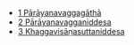 * [1 Pārāyanavaggagāthā](25Cn/1.md)
* [2 Pārāyanavagganiddesa](25Cn/2.md)
* [3 Khaggavisāṇasuttaniddesa](25Cn/3.md)

